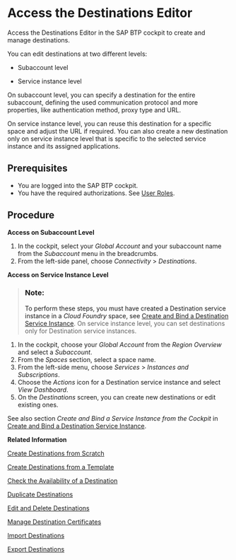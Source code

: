 <!-- loio82ca377549c5421a8199013ea5f0facc -->

# Access the Destinations Editor

Access the Destinations Editor in the SAP BTP cockpit to create and manage destinations.

You can edit destinations at two different levels:

-   Subaccount level

-   Service instance level

On subaccount level, you can specify a destination for the entire subaccount, defining the used communication protocol and more properties, like authentication method, proxy type and URL.

On service instance level, you can reuse this destination for a specific space and adjust the URL if required. You can also create a new destination only on service instance level that is specific to the selected service instance and its assigned applications.



<a name="loio82ca377549c5421a8199013ea5f0facc__section_t2p_cf5_j2b"/>

## Prerequisites

-   You are logged into the SAP BTP cockpit.
-   You have the required authorizations. See [User Roles](user-roles-b922fc8.md).



<a name="loio82ca377549c5421a8199013ea5f0facc__section_fwj_2f5_j2b"/>

## Procedure

**Access on Subaccount Level**

1.  In the cockpit, select your *Global Account* and your subaccount name from the *Subaccount* menu in the breadcrumbs.
2.  From the left-side panel, choose *Connectivity* \> *Destinations*.

**Access on Service Instance Level**

> ### Note:  
> To perform these steps, you must have created a Destination service instance in a *Cloud Foundry* space, see [Create and Bind a Destination Service Instance](create-and-bind-a-destination-service-instance-9fdad3c.md). On service instance level, you can set destinations only for Destination service instances.

1.  In the cockpit, choose your *Global Account* from the *Region Overview* and select a *Subaccount*.
2.  From the *Spaces* section, select a space name.
3.  From the left-side menu, choose *Services* \> *Instances and Subscriptions*.
4.  Choose the *Actions* icon for a Destination service instance and select *View Dashboard*.
5.  On the *Destinations* screen, you can create new destinations or edit existing ones.

See also section *Create and Bind a Service Instance from the Cockpit* in [Create and Bind a Destination Service Instance](create-and-bind-a-destination-service-instance-9fdad3c.md).

**Related Information**  


[Create Destinations from Scratch](create-destinations-from-scratch-5eba623.md "Use the Destinations editor in the SAP BTP cockpit to configure destinations from scratch.")

[Create Destinations from a Template](create-destinations-from-a-template-ef56ea0.md "Use a template to configure destinations with scenario-specific input data in the SAP BTP cockpit.")

[Check the Availability of a Destination](check-the-availability-of-a-destination-71ea3cc.md "How to check the availability of a destination in the Destinations editor (SAP BTP cockpit).")

[Duplicate Destinations](duplicate-destinations-b80786e.md "How to duplicate destinations in the Destinations editor (SAP BTP cockpit).")

[Edit and Delete Destinations](edit-and-delete-destinations-372dee2.md "How to edit and delete destinations in the Destinations editor (SAP BTP cockpit).")

[Manage Destination Certificates](manage-destination-certificates-df1bb55.md "To use certificate-based authentication methods for a specific destination, you can maintain the corresponding certificates (X.509 client certificates, trusted certificates, CA certificates, trust store and key store certificates) in the Destination Certificates UI (SAP BTP cockpit).")

[Import Destinations](import-destinations-91ee9db.md "How to import destinations in the Destinations editor (SAP BTP cockpit).")

[Export Destinations](export-destinations-707b49e.md "Export destinations from the Destinations editor in the SAP BTP cockpit to backup or reuse a destination configuration.")


